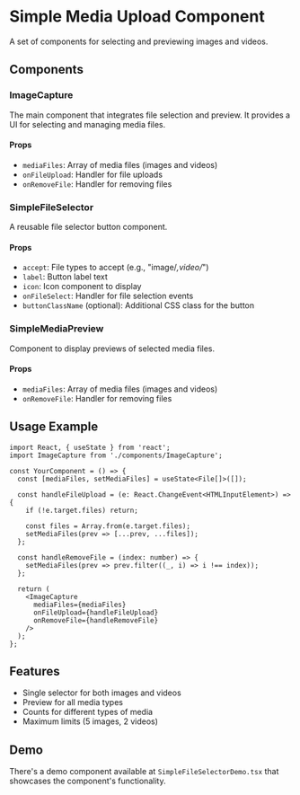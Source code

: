 # Simple Media Upload Component

A set of components for selecting and previewing images and videos.

## Components

### ImageCapture

The main component that integrates file selection and preview. It provides a UI for selecting and managing media files.

#### Props

- `mediaFiles`: Array of media files (images and videos)
- `onFileUpload`: Handler for file uploads
- `onRemoveFile`: Handler for removing files

### SimpleFileSelector

A reusable file selector button component.

#### Props

- `accept`: File types to accept (e.g., "image/*,video/*")
- `label`: Button label text
- `icon`: Icon component to display
- `onFileSelect`: Handler for file selection events
- `buttonClassName` (optional): Additional CSS class for the button

### SimpleMediaPreview

Component to display previews of selected media files.

#### Props

- `mediaFiles`: Array of media files (images and videos)
- `onRemoveFile`: Handler for removing files

## Usage Example

```tsx
import React, { useState } from 'react';
import ImageCapture from './components/ImageCapture';

const YourComponent = () => {
  const [mediaFiles, setMediaFiles] = useState<File[]>([]);

  const handleFileUpload = (e: React.ChangeEvent<HTMLInputElement>) => {
    if (!e.target.files) return;
    
    const files = Array.from(e.target.files);
    setMediaFiles(prev => [...prev, ...files]);
  };

  const handleRemoveFile = (index: number) => {
    setMediaFiles(prev => prev.filter((_, i) => i !== index));
  };

  return (
    <ImageCapture
      mediaFiles={mediaFiles}
      onFileUpload={handleFileUpload}
      onRemoveFile={handleRemoveFile}
    />
  );
};
```

## Features

- Single selector for both images and videos
- Preview for all media types
- Counts for different types of media
- Maximum limits (5 images, 2 videos)

## Demo

There's a demo component available at `SimpleFileSelectorDemo.tsx` that showcases the component's functionality.